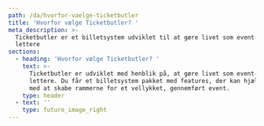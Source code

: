 ```yaml
---
path: /da/hvorfor-vaelge-ticketbutler
title: 'Hvorfor vælge Ticketbutler? '
meta_description: >-
  Ticketbutler er et billetsystem udviklet til at gøre livet som event-arrangør
  lettere
sections:
  - heading: 'Hvorfor vælge Ticketbutler? '
    text: >-
      Ticketbutler er udviklet med henblik på, at gøre livet som event-arrangør
      lettere. Du får et billetsystem pakket med features, der kan hjælpe dig
      med at skabe rammerne for et vellykket, gennemført event.
    type: header
  - text: ''
    type: future_image_right
---
```


